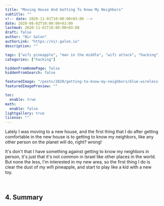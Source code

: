 ```yaml
---
title: "Moving House And Getting To Know My Neighbors"
subtitle: ""
<!-- date: 2020-11-01T10:00:00+03:00 -->
date: 2020-08-02T10:00:00+03:00
lastmod: 2020-11-01T10:00:00+03:00
draft: false
author: "Nir Galon"
authorLink: "https://nir.galon.io"
description: ""

tags: ["wifi pineapple", "man in the middle", "wifi attack", "hacking", "white hat", "hak5"]
categories: ["hacking"]

hiddenFromHomePage: false
hiddenFromSearch: false

featuredImage: "/posts/2020/getting-to-know-my-neighbors/blue-wireless-connection.webp"
featuredImagePreview: ""

toc:
  enable: true
math:
  enable: false
lightgallery: true
license: ""
---
```


Lately I was moving to a new house, and the first thing that I do after getting comfortable in the new house is to getting to know my neighbors, like any other person on the planet will do, right? wrong!

It's don't that I have something against getting to know my neighbors in person, it's just that it's not common in Israel like other places in the world. But none the less, I'm interested in my new area, so the first thing I do is clear the dust of my wifi pineapple, and start to play like a kid with a new toy.

&nbsp;

## 4. Summary
